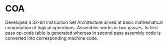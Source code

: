 # COA
Developed a 32-bit Instruction Set Architecture aimed at basic mathematical computation of logical operations. Assembler works in two passes. In first pass op-code table is generated whereas in second pass assembly code is converted into corresponding machine code.

